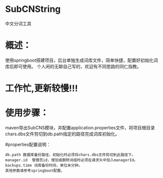 # SubCNString
中文分词工具

# 概述：

  使用springboot搭建项目，后台单独生成词库文件，简单快捷，配置好初始化词库后即可使用。
  个人闲的无聊自己写的，欢迎有不同思路的同仁指教。
  # 工作忙,更新较慢!!!

# 使用步骤：

maven导出SubCNS模块，并配置application.properties文件，将项目根目录chars.dbs文件剪切到db.path指定的路径完成词库初始化。

#properties配置说明：

	db.path	数据库备份路径，初始化时必须将chars.dbs文件剪切到此路径下。
	manager.id	管理员id，增加或删除词组时必须在请求头中加入managerId。
	backups.time 词库备份时间，单位未分钟。
	其他参数请参考springboot配置。



